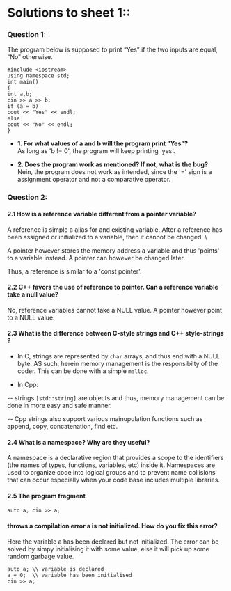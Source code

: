 # Solutions to sheet 1::

### Question 1:

The program below is supposed to print “Yes” if the two inputs are equal, “No” otherwise.

  ```
#include <iostream>
using namespace std;
int main()
{
int a,b;
cin >> a >> b;
if (a = b)
cout << "Yes" << endl;
else
cout << "No" << endl;
}
```
  
  - **1. For what values of a and b will the program print ”Yes”?** \
         As long as 'b != 0', the program will keep printing 'yes'.
    
  - **2. Does the program work as mentioned? If not, what is the bug?** \
         Nein, the program does not work as intended, since the '=' sign is a assignment operator and not a comparative operator.
         
         
### Question 2:

#### 2.1 How is a reference variable different from a pointer variable?

A reference is simple a alias for and existing variable. After a reference has been assigned or initialized to a variable, then it cannot be changed. \

A pointer however stores the memory address a variable and thus 'points' to a variable instead. A pointer can however be changed later.

Thus, a reference is similar to a 'const pointer'.


#### 2.2 C++ favors the use of reference to pointer. Can a reference variable take a null value?

No, reference variables cannot take a NULL value. A pointer however point to a NULL value.

#### 2.3 What is the difference between C-style strings and C++ style-strings ?

- In C, strings are represented by `char` arrays, and thus end with a NULL byte. AS such, herein memory management is the responsibilty of the coder. This can be done with a simple `malloc`.

- In Cpp: 

-- strings `[std::string]` are objects and thus, memory management can be done in more easy and safe manner. 

-- Cpp strings also support various mainupulation functions such as append, copy, concatenation, find etc.

#### 2.4 What is a namespace? Why are they useful?

A namespace is a declarative region that provides a scope to the identifiers (the names of types, functions, variables, etc) inside it. Namespaces are used to organize code into logical groups and to prevent name collisions that can occur especially when your code base includes multiple libraries.

#### 2.5 The program fragment 

```
auto a; cin >> a;
```
#### throws a compilation error a is not initialized. How do you fix this error?


Here the variable a has been declared but not initialized. The error can be solved by simpy initialising it with some value, else it will pick up some random garbage value.

```
auto a; \\ variable is declared
a = 0;  \\ variable has been initialised
cin >> a;
```
